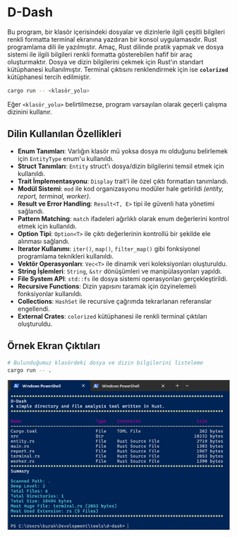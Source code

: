 # D-Dash

Bu program, bir klasör içerisindeki dosyalar ve dizinlerle ilgili çeşitli bilgileri renkli formatta terminal ekranına yazdıran bir konsol uygulamasıdır. Rust programlama dili ile yazılmıştır. Amaç, Rust dilinde pratik yapmak ve dosya sistemi ile ilgili bilgileri renkli formatta gösterebilen hafif bir araç oluşturmaktır. Dosya ve dizin bilgilerini çekmek için Rust'ın standart kütüphanesi kullanılmıştır. Terminal çıktısını renklendirmek için ise **`colorized`** kütüphanesi tercih edilmiştir.

```bash
cargo run -- <klasör_yolu>
```

Eğer `<klasör_yolu>` belirtilmezse, program varsayılan olarak geçerli çalışma dizinini kullanır.

## Dilin Kullanılan Özellikleri

- **Enum Tanımları**: Varlığın klasör mü yoksa dosya mı olduğunu belirlemek için `EntityType` enum'u kullanıldı.
- **Struct Tanımları**: `Entity` struct'ı dosya/dizin bilgilerini temsil etmek için kullanıldı.
- **Trait İmplementasyonu**: `Display` trait'i ile özel çıktı formatları tanımlandı.
- **Modül Sistemi**: `mod` ile kod organizasyonu modüler hale getirildi *(entity, report, terminal, worker)*.
- **Result ve Error Handling**: `Result<T, E>` tipi ile güvenli hata yönetimi sağlandı.
- **Pattern Matching**: `match` ifadeleri ağırlıklı olarak enum değerlerini kontrol etmek için kullanıldı.
- **Option Tipi**: `Option<T>` ile çıktı değerlerinin kontrollü bir şekilde ele alınması sağlandı.
- **Iterator Kullanımı**: `iter()`, `map()`, `filter_map()` gibi fonksiyonel programlama teknikleri kullanıldı.
- **Vektör Operasyonları**: `Vec<T>` ile dinamik veri koleksiyonları oluşturuldu.
- **String İşlemleri**: `String`, `&str` dönüşümleri ve manipülasyonları yapıldı.
- **File System API**: `std::fs` ile dosya sistemi operasyonları gerçekleştirildi.
- **Recursive Functions**: Dizin yapısını taramak için özyinelemeli fonksiyonlar kullanıldı.
- **Collections**: `HashSet` ile recursive çağrımda tekrarlanan referanslar engellendi.
- **External Crates**: `colorized` kütüphanesi ile renkli terminal çıktıları oluşturuldu.

## Örnek Ekran Çıktıları

```bash
# Bulunduğumuz klasördeki dosya ve dizin bilgilerini listeleme
cargo run -- .
```

![d_dash_00.png](../images/d_dash_00.png)
